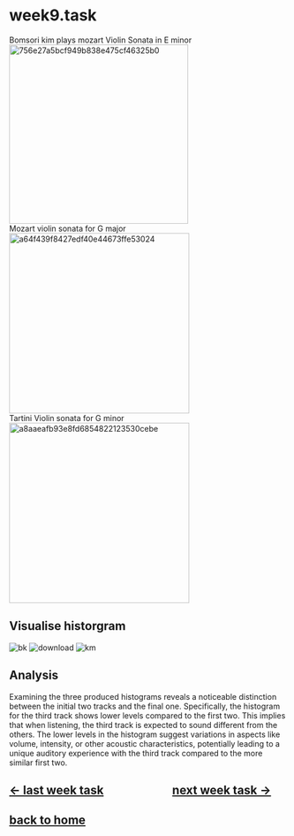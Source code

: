 # week9.task
Bomsori kim plays mozart Violin Sonata in E minor<br>
<img width="324" alt="756e27a5bcf949b838e475cf46325b0" src="https://github.com/letian7/MCA-2023/assets/146345116/c7f73994-4f0c-4a87-bbe6-cd5b1ca9112b"><br>
Mozart violin sonata for G major<br>
<img width="326" alt="a64f439f8427edf40e44673ffe53024" src="https://github.com/letian7/MCA-2023/assets/146345116/0fb97f5c-75cb-43c8-ab15-c29ddbe67663"><br>
Tartini Violin sonata for G minor<br>
<img width="326" alt="a8aaeafb93e8fd6854822123530cebe" src="https://github.com/letian7/MCA-2023/assets/146345116/a905716b-2778-431b-b66e-224bb658fc40">

## Visualise historgram
![bk](https://github.com/letian7/MCA-2023/assets/146345116/6235dbd5-7761-42ea-8bdb-c841e9cd5137)
![download](https://github.com/letian7/MCA-2023/assets/146345116/4cef5c37-2f19-4a75-bc5e-5837e3cd2576)
![km](https://github.com/letian7/MCA-2023/assets/146345116/eb8f3d6d-9ddb-418b-b2c3-d33c6edb303b)

## Analysis
Examining the three produced histograms reveals a noticeable distinction between the initial two tracks and the final one. Specifically, the histogram for the third track shows lower levels compared to the first two. This implies that when listening, the third track is expected to sound different from the others. The lower levels in the histogram suggest variations in aspects like volume, intensity, or other acoustic characteristics, potentially leading to a unique auditory experience with the third track compared to the more similar first two.
## [&larr; last week task](week8.md) &nbsp;&nbsp;&nbsp; &nbsp;&nbsp;&nbsp; &nbsp;&nbsp;&nbsp; &nbsp;&nbsp;&nbsp; &nbsp;&nbsp;&nbsp; &nbsp;&nbsp;&nbsp; [next week task &rarr;](week10.md)
## [back to home](README.md)

